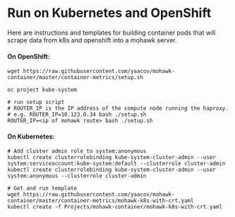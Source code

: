 # Run on Kubernetes and OpenShift

Here are instructions and templates for building container pods that will scrape data from k8s and openshift into a mohawk server.

#### On OpenShift:
```
wget https://raw.githubusercontent.com/yaacov/mohawk-container/master/container-metrics/setup.sh

oc project kube-system

# run setup script
# ROUTER_IP is the IP address of the compute node running the haproxy.
# e.g. ROUTER_IP=10.123.0.34 bash ./setup.sh
ROUTER_IP=<ip of mohawk route> bash ./setup.sh
```

#### On Kubernetes:

```
# Add cluster admin role to system:anonymous
kubectl create clusterrolebinding kube-system-cluster-admin --user system:serviceaccount:kube-system:default --clusterrole cluster-admin
kubectl create clusterrolebinding kube-system-cluster-admin --user system:anonymous --clusterrole cluster-admin

# Get and run template
wget https://raw.githubusercontent.com/yaacov/mohawk-container/master/container-metrics/mohawk-k8s-with-crt.yaml
kubectl create -f Projects/mohawk-container/mohawk-k8s-with-crt.yaml

```
